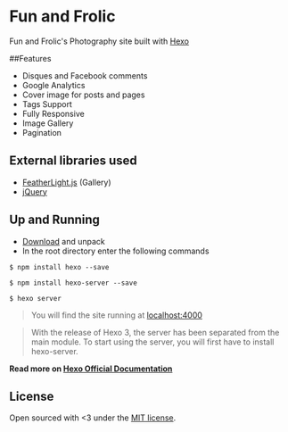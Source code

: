 # Fun and Frolic
Fun and Frolic's Photography site built with [Hexo](https://hexo.io/)

##Features

* Disques and Facebook comments
* Google Analytics
* Cover image for posts and pages
* Tags Support
* Fully Responsive
* Image Gallery
* Pagination

## External libraries used

- [FeatherLight.js](http://noelboss.github.io/featherlight/) (Gallery)
- [jQuery](https://jquery.com/)

## Up and Running

- [Download](https://github.com/abrarShariar/Fun-n-Frolic/archive/master.zip) and unpack
- In the root directory enter the following commands

```
$ npm install hexo --save 
```

```
$ npm install hexo-server --save
```

```
$ hexo server
```

> You will find the site running at [localhost:4000](http://localhost:4000/)

> With the release of Hexo 3, the server has been separated from the main module. To start using the server, you will first have to install hexo-server.

**Read more on [Hexo Official Documentation](https://hexo.io/)**

## License

Open sourced with <3 under the [MIT license](LICENSE.md).
